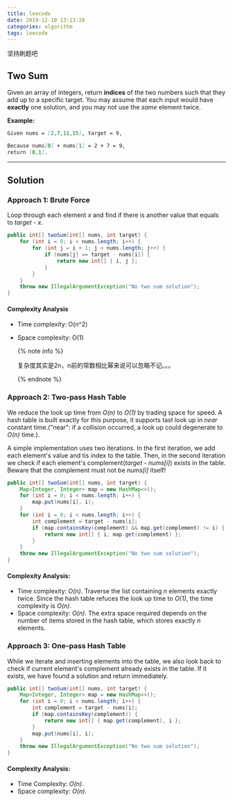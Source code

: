 ```yaml
---
title: leecode
date: 2019-12-10 13:13:28
categories: algorithm
tags: leecode
---
```


坚持刷题吧

<!-- mroe -->

## Two Sum

Given an array of integers, return **indices** of the two numbers such that they add up to a specific target. You may assume that each input would have **exactly** one solution, and you may not use the *same* element twice.

**Example:**

```markdown
Given nums = [2,7,11,15], target = 9,

Because nums[0] + nums[1] = 2 + 7 = 9,
return [0,1].
```

----

## Solution

### Approach 1: Brute Force

Loop through each element *x* and find if there is another value that equals to *target - x*.

```java
public int[] twoSum(int[] nums, int target) {
    for (int i = 0; i < nums.length; i++) {
        for (int j = i + 1; j < nums.length; j++) {
            if (nums[j] == target - nums[i]) {
                return new int[] { i, j };
            }
        }
    }
    throw new IllegalArgumentException("No two sum solution");
}
```

#### Complexity Analysis

- Time complexity: O(n^2)

- Space complexity: O(1)

  {% note info %}

  复杂度其实是2n，n前的常数相比幂来说可以忽略不记。。。

  {% endnote %}

### Approach 2:  Two-pass Hash Table

We reduce the look up time from *O(n)* to *O(1)* by trading space for speed. A hash table is built exactly for this purpose, it supports tast look up in *near* constant time.("near": if a collision occurred, a look up could degenerate to *O(n)* time.).

A simple implementation uses two iterations. In the first iteration, we add each element's value and tis index to the table. Then, in the second iteration we check if each element's complement(*target - nums[i]*) exists in the table. Beware that the complement must not be *nums[i]* itself!

```java
public int[] twoSum(int[] nums, int target) {
    Map<Integer, Integer> map = new HashMap<>();
    for (int i = 0; i < nums.length; i++) {
        map.put(nums[i], i);
    }
    for (int i = 0; i < nums.length; i++) {
        int complement = target - nums[i];
        if (map.containsKey(complement) && map.get(complement) != i) {
            return new int[] { i, map.get(complement) };
        }
    }
    throw new IllegalArgumentException("No two sum solution");
}
```

#### Complexity Analysis:

- Time complexity: *O(n)*. Traverse the list containing *n* elements exactly twice. Since the hash table refuces the look up time to *O(1)*, the time complexity is *O(n)*.
- Space complexity: *O(n)*. The extra space required depends on the number of items stored in the hash table, which stores exactly *n* elements.

### Approach 3: One-pass Hash Table

While we iterate and inserting elements into the table, we also look back to check if current element's complement already exists in the table. If it exists, we have found a solution and return immediately.

```java
public int[] twoSum(int[] nums, int target) {
    Map<Integer, Integer> map = new HashMap<>();
    for (int i = 0; i < nums.length; i++) {
        int complement = target - nums[i];
        if (map.containsKey(complement)) {
            return new int[] { map.get(complement), i };
        }
        map.put(nums[i], i);
    }
    throw new IllegalArgumentException("No two sum solution");
}
```

#### Complexity Analysis:

- Time Complexity: *O(n)*.
- Space complexity: *O(n)*.



